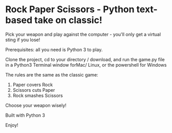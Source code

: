 # Rock Paper Scissors - Python text-based take on classic!

Pick your weapon and play against the computer - you'll only get a virtual sting if you lose!

Prerequisites: all you need is Python 3 to play.

Clone the project, cd to your directory / download, and run the game.py file in a Python3 Terminal window forMac/ Linux, or the powershell for Windows

The rules are the same as the classic game:
1. Paper covers Rock
2. Scissors cuts Paper
3. Rock smashes Scissors

Choose your weapon wisely!

Built with Python 3

Enjoy!